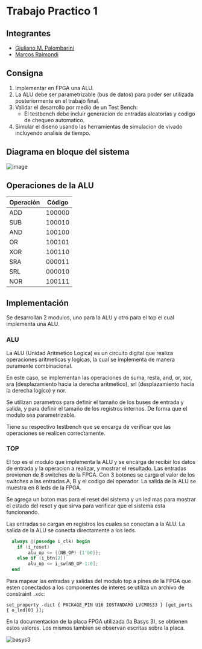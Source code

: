 # Trabajo Practico 1

## Integrantes
- [Giuliano M. Palombarini](giulianopalombarini@mi.unc.edu.ar)
- [Marcos Raimondi](marcosraimondi1@mi.unc.edu.ar)

## Consigna

1. Implementar en FPGA una ALU. 
2. La ALU debe ser parametrizable (bus de datos) para poder ser utilizada posteriormente en el trabajo final.
3. Validar el desarrollo por medio de un Test Bench:
    - El testbench debe incluir generacion de entradas aleatorias y codigo de chequeo automatico.
4. Simular el diseno usando las herramientas de simulacion de vivado incluyendo analisis de tiempo.

## Diagrama en bloque del sistema

![image](https://github.com/user-attachments/assets/6de57965-78a2-4e1a-95e7-16b5e7db0c3d)

## Operaciones de la ALU

Operación | Código
--- | ---
ADD | 100000
SUB | 100010
AND | 100100
OR  | 100101
XOR | 100110
SRA | 000011
SRL | 000010
NOR | 100111

## Implementación

Se desarrollan 2 modulos, uno para la ALU y otro para el top el cual implementa una ALU. 

### ALU
La ALU (Unidad Aritmetico Logica) es un circuito digital que realiza operaciones aritmeticas y logicas, la cual se implementa de manera puramente combinacional. 

En este caso, se implementan las operaciones de suma, resta, and, or, xor, sra (desplazamiento hacia la derecha aritmetico), 
srl (desplazamiento hacia la derecha logico) y nor.

Se utilizan parametros para definir el tamaño de los buses de entrada y salida, y para definir el tamaño de los registros internos. 
De forma que el modulo sea parametrizable.

Tiene su respectivo testbench que se encarga de verificar que las operaciones se realicen correctamente.


### TOP
El top es el modulo que implementa la ALU y se encarga de recibir los datos de entrada y la operacion a realizar, y mostrar el resultado.
Las entradas provienen de 8 switches de la FPGA. Con 3 botones se carga el valor de los switches a las entradas A, B y el codigo del operador.
La salida de la ALU se muestra en 8 leds de la FPGA.

Se agrega un boton mas para el reset del sistema y un led mas para mostrar el estado del reset y que sirva para verificar que el sistema esta funcionando.

Las entradas se cargan en registros los cuales se conectan a la ALU. La salida de la ALU se conecta directamente a los leds.

```verilog
  always @(posedge i_clk) begin
    if (i_reset) 
        alu_op <= {(NB_OP) {1'b0}};
    else if (i_btn[2]) 
        alu_op <= i_sw[NB_OP-1:0];
  end
```

Para mapear las entradas y salidas del modulo top a pines de la FPGA que esten conectados a los componentes de interes se utiliza un archivo de constraint `.xdc`:
```
set_property -dict { PACKAGE_PIN U16 IOSTANDARD LVCMOS33 } [get_ports { o_led[0] }];
```

En la documentacion de la placa FPGA utilizada (la Basys 3), se obtienen estos valores. Los mismos tambien se observan escritas sobre la placa.

![basys3](https://digilent.com/reference/_media/basys3-frontbackviews.jpg)
